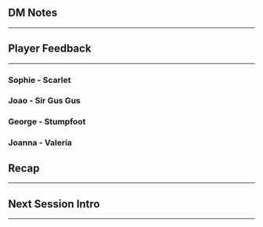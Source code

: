 ## DM Notes
---

## Player Feedback
---
### Sophie - Scarlet

### Joao - Sir Gus Gus
### George - Stumpfoot
### Joanna - Valeria
## Recap
---
## Next Session Intro
---
